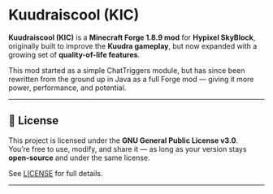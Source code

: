 # Kuudraiscool (KIC)

**Kuudraiscool (KIC)** is a **Minecraft Forge 1.8.9 mod** for **Hypixel SkyBlock**, originally built to improve the **Kuudra gameplay**, but now expanded with a growing set of **quality-of-life features**.

This mod started as a simple ChatTriggers module, but has since been rewritten from the ground up in Java as a full Forge mod — giving it more power, performance, and potential.

---

## 📜 License

This project is licensed under the **GNU General Public License v3.0**.  
You’re free to use, modify, and share it — as long as your version stays **open-source** and under the same license.

See [LICENSE](./LICENSE) for full details.

---